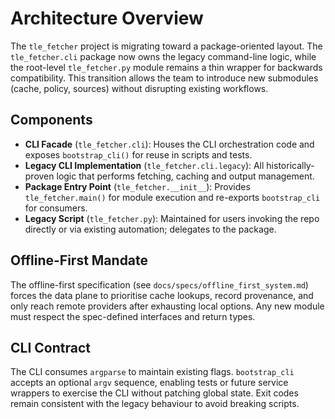 # Architecture Overview

The `tle_fetcher` project is migrating toward a package-oriented layout.
The `tle_fetcher.cli` package now owns the legacy command-line logic,
while the root-level `tle_fetcher.py` module remains a thin wrapper for
backwards compatibility. This transition allows the team to introduce
new submodules (cache, policy, sources) without disrupting existing
workflows.

## Components

- **CLI Facade** (`tle_fetcher.cli`): Houses the CLI orchestration code
  and exposes `bootstrap_cli()` for reuse in scripts and tests.
- **Legacy CLI Implementation** (`tle_fetcher.cli.legacy`): All
  historically-proven logic that performs fetching, caching and output
  management.
- **Package Entry Point** (`tle_fetcher.__init__`): Provides
  `tle_fetcher.main()` for module execution and re-exports
  `bootstrap_cli` for consumers.
- **Legacy Script** (`tle_fetcher.py`): Maintained for users invoking the
  repo directly or via existing automation; delegates to the package.

## Offline-First Mandate

The offline-first specification (see `docs/specs/offline_first_system.md`)
forces the data plane to prioritise cache lookups, record provenance, and
only reach remote providers after exhausting local options. Any new
module must respect the spec-defined interfaces and return types.

## CLI Contract

The CLI consumes `argparse` to maintain existing flags. `bootstrap_cli`
accepts an optional `argv` sequence, enabling tests or future service
wrappers to exercise the CLI without patching global state. Exit codes
remain consistent with the legacy behaviour to avoid breaking scripts.
